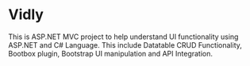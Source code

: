# Vidly
This is ASP.NET MVC project to help understand UI functionality using ASP.NET and C# Language. 
This include Datatable CRUD Functionality, Bootbox plugin, Bootstrap UI manipulation and API Integration.


